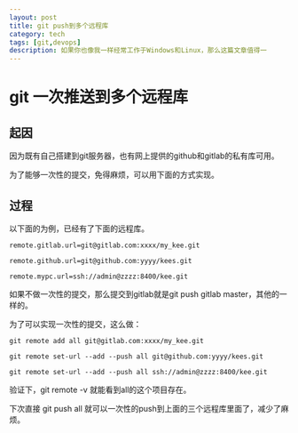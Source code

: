 ```yaml
---
layout: post
title: git push到多个远程库
category: tech
tags: [git,devops]
description: 如果你也像我一样经常工作于Windows和Linux，那么这篇文章值得一
---
```


# git 一次推送到多个远程库


## 起因

因为既有自己搭建到git服务器，也有网上提供的github和gitlab的私有库可用。

为了能够一次性的提交，免得麻烦，可以用下面的方式实现。

## 过程

以下面的为例，已经有了下面的远程库。
```git
remote.gitlab.url=git@gitlab.com:xxxx/my_kee.git

remote.github.url=git@github.com:yyyy/kees.git

remote.mypc.url=ssh://admin@zzzz:8400/kee.git
```
如果不做一次性的提交，那么提交到gitlab就是git push gitlab master，其他的一样的。

为了可以实现一次性的提交，这么做：
```git
git remote add all git@gitlab.com:xxxx/my_kee.git

git remote set-url --add --push all git@github.com:yyyy/kees.git

git remote set-url --add --push all ssh://admin@zzzz:8400/kee.git
```
验证下，git remote -v 就能看到all的这个项目存在。

下次直接 git push all 就可以一次性的push到上面的三个远程库里面了，减少了麻烦。

